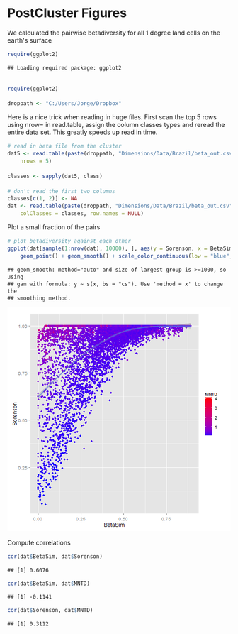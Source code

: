 PostCluster Figures
========================================================

We calculated the pairwise betadiversity for all 1 degree land cells on the earth's surface


```r
require(ggplot2)
```

```
## Loading required package: ggplot2
```

```r

require(ggplot2)

droppath <- "C:/Users/Jorge/Dropbox"
```


Here is a nice trick when reading in huge files. First scan the top 5 rows using nrow= in read.table, assign the column classes types and reread the entire data set. This greatly speeds up read in time.


```r
# read in beta file from the cluster
dat5 <- read.table(paste(droppath, "Dimensions/Data/Brazil/beta_out.csv", sep = "/"), 
    nrows = 5)

classes <- sapply(dat5, class)

# don't read the first two columns
classes[c(1, 2)] <- NA
dat <- read.table(paste(droppath, "Dimensions/Data/Brazil/beta_out.csv", sep = "/"), 
    colClasses = classes, row.names = NULL)
```


Plot a small fraction of the pairs

```r
# plot betadiversity against each other
ggplot(dat[sample(1:nrow(dat), 10000), ], aes(y = Sorenson, x = BetaSim, col = MNTD)) + 
    geom_point() + geom_smooth() + scale_color_continuous(low = "blue", high = "red")
```

```
## geom_smooth: method="auto" and size of largest group is >=1000, so using
## gam with formula: y ~ s(x, bs = "cs"). Use 'method = x' to change the
## smoothing method.
```

![plot of chunk unnamed-chunk-3](figure/unnamed-chunk-3.png) 


Compute correlations


```r
cor(dat$BetaSim, dat$Sorenson)
```

```
## [1] 0.6076
```

```r
cor(dat$BetaSim, dat$MNTD)
```

```
## [1] -0.1141
```

```r
cor(dat$Sorenson, dat$MNTD)
```

```
## [1] 0.3112
```



